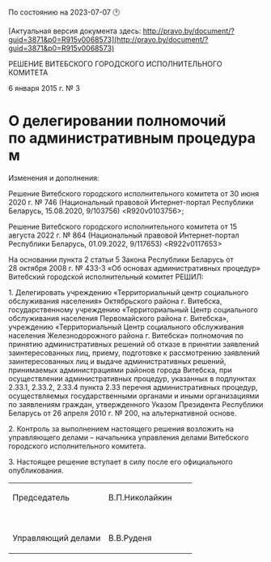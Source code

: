 По состоянию на 2023-07-07 &#x1F550;

[Актуальная версия документа здесь: http://pravo.by/document/?guid=3871&p0=R915v0068573](http://pravo.by/document/?guid=3871&p0=R915v0068573)

<p>РЕШЕНИЕ ВИТЕБСКОГО ГОРОДСКОГО ИСПОЛНИТЕЛЬНОГО КОМИТЕТА</p>
<p>6 января 2015 г. № 3</p>
<h1>О делегировании полномочий по административным процедурам</h1>
<p>Изменения и дополнения:</p>
<p>Решение Витебского городского исполнительного комитета от 30 июня 2020 г. № 746 (Национальный правовой Интернет-портал Республики Беларусь, 15.08.2020, 9/103756) &lt;R920v0103756&gt;;</p>
<p>Решение Витебского городского исполнительного комитета от 15 августа 2022 г. № 864 (Национальный правовой Интернет-портал Республики Беларусь, 01.09.2022, 9/117653) &lt;R922v0117653&gt;</p>
<p></p>
<p>На основании пункта 2 статьи 5 Закона Республики Беларусь от 28 октября 2008 г. № 433-З «Об основах административных процедур» Витебский городской исполнительный комитет РЕШИЛ: </p>
<p>1. Делегировать учреждению «Территориальный центр социального обслуживания населения» Октябрьского района г. Витебска, государственному учреждению «Территориальный Центр социального обслуживания населения Первомайского района г. Витебска», учреждению «Территориальный Центр социального обслуживания населения Железнодорожного района г. Витебска» полномочия по принятию административных решений об отказе в принятии заявлений заинтересованных лиц, приему, подготовке к рассмотрению заявлений заинтересованных лиц и выдаче административных решений, принимаемых администрациями районов города Витебска, при осуществлении административных процедур, указанных в подпунктах 2.33.1, 2.33.2, 2.33.4 пункта 2.33 перечня административных процедур, осуществляемых государственными органами и иными организациями по заявлениям граждан, утвержденного Указом Президента Республики Беларусь от 26 апреля 2010 г. № 200, на альтернативной основе. </p>
<p>2. Контроль за выполнением настоящего решения возложить на управляющего делами – начальника управления делами Витебского городского исполнительного комитета.</p>
<p>3. Настоящее решение вступает в силу после его официального опубликования.</p>
<p></p>
<table>
<tr>
<td><p>Председатель</p></td>
<td><p>В.П.Николайкин</p></td>
</tr>
<tr>
<td><p></p></td>
<td><p></p></td>
</tr>
<tr>
<td><p>Управляющий делами</p></td>
<td><p>В.В.Руденя</p></td>
<td><p></p></td>
<td><p></p></td>
</tr>
</table>
<p></p>